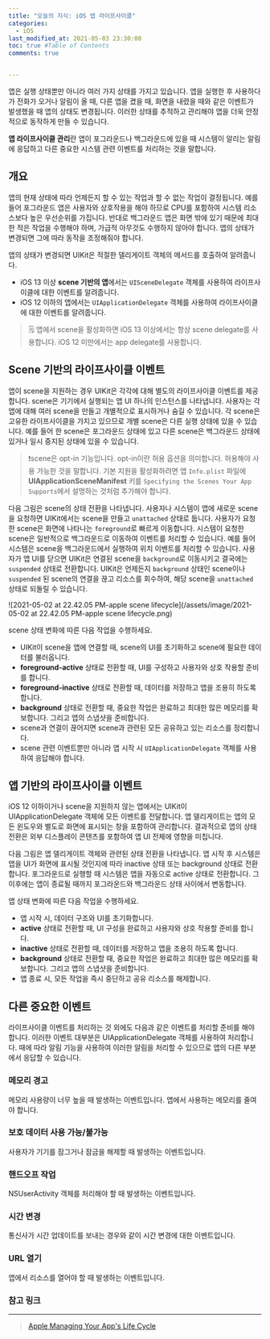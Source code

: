 ```yaml
---
title: "오늘의 지식: iOS 앱 라이프사이클"
categories: 
  - iOS
last_modified_at: 2021-05-03 23:30:00
toc: true #Table of Contents
comments: true


---
```


앱은 실행 상태뿐만 아니라 여러 가지 상태를 가지고 있습니다. 앱을 실행한 후 사용하다가 전화가 오거나 알림이 올 때, 다른 앱을 켰을 때, 화면을 내렸을 때와 같은 이벤트가 발생했을 때 앱의 상태도 변경됩니다. 이러한 상태를 추적하고 관리해야 앱을 더욱 안정적으로 동작하게 만들 수 있습니다.

**앱 라이프사이클 관리**란 앱이 포그라운드나 백그라운드에 있을 때 시스템이 알리는 알림에 응답하고 다른 중요한 시스템 관련 이벤트를 처리하는 것을 말합니다.

## 개요

앱의 현재 상태에 따라 언제든지 할 수 있는 작업과 할 수 없는 작업이 결정됩니다. 예를 들어 포그라운드 앱은 사용자와 상호작용을 해야 하므로 CPU를 포함하여 시스템 리소스보다 높은 우선순위를 가집니다. 반대로 백그라운드 앱은 화면 밖에 있기 때문에 최대한 적은 작업을 수행해야 하며, 가급적 아무것도 수행하지 않아야 합니다. 앱의 상태가 변경되면 그에 따라 동작을 조정해줘야 합니다.

앱의 상태가 변경되면 UIKit은 적절한 델리게이트 객체의 메서드를 호출하여 알려줍니다.

- iOS 13 이상 **scene 기반의 앱**에서는 `UISceneDelegate` 객체를 사용하여 라이프사이클에 대한 이벤트를 알려줍니다.
- iOS 12 이하의 앱에서는 `UIApplicationDelegate` 객체를 사용하여 라이프사이클에 대한 이벤트를 알려줍니다.

> 🗒 앱에서 scene을 활성화하면 iOS 13 이상에서는 항상 scene delegate를 사용합니다. iOS 12 미만에서는 app delegate를 사용합니다.

## Scene 기반의 라이프사이클 이벤트

앱이 scene을 지원하는 경우 UIKit은 각각에 대해 별도의 라이프사이클 이벤트를 제공합니다. scene은 기기에서 실행되는 앱 UI 하나의 인스턴스를 나타냅니다. 사용자는 각 앱에 대해 여러 scene을 만들고 개별적으로 표시하거나 숨길 수 있습니다. 각 scene은 고유한 라이프사이클을 가지고 있으므로  개별 scene은 다른 실행 상태에 있을 수 있습니다. 예를 들어 한 scene은 포그라운드 상태에 있고 다른 scene은 백그라운드 상태에 있거나 일시 중지된 상태에 있을 수 있습니다.

> ❗️scene은 opt-in 기능입니다. opt-in이란 허용 옵션을 의미합니다. 허용해야 사용 가능한 것을 말합니다. 기본 지원을 활성화하려면 앱 `Info.plist` 파일에 **UIApplicationSceneManifest** 키를 `Specifying the Scenes Your App Supports`에서 설명하는 것처럼 추가해야 합니다.

다음 그림은 scene의 상태 전환을 나타냅니다. 사용자나 시스템이 앱에 새로운 scene을 요청하면 UIKit에서는 scene을 만들고 `unattached` 상태로 둡니다. 사용자가 요청한 scene은 화면에 나타나는 `foreground`로 빠르게 이동합니다. 시스템이 요청한 scene은 일반적으로 백그라운드로 이동하여 이벤트를 처리할 수 있습니다. 예를 들어 시스템은 scene을 백그라운드에서 실행하여 위치 이벤트를 처리할 수 있습니다. 사용자가 앱 UI를 닫으면 UIKit은 연결된 scene을 `background`로 이동시키고 결국에는 `suspended` 상태로 전환합니다. UIKit은 언제든지 `background` 상태인 scene이나 `suspended` 된 scene의 연결을 끊고 리소스를 회수하여, 해당 scene을 `unattached` 상태로 되돌릴 수 있습니다.

![2021-05-02 at 22.42.05 PM-apple scene lifecycle](/assets/image/2021-05-02 at 22.42.05 PM-apple scene lifecycle.png)

scene 상태 변화에 따른 다음 작업을 수행하세요.

- UIKit이 scene을 앱에 연결할 때, scene의 UI를 초기화하고 scene에 필요한 데이터를 불러옵니다.
- **foreground-active** 상태로 전환할 때, UI를 구성하고 사용자와 상호 작용할 준비를 합니다.
- **foreground-inactive** 상태로 전환할 때, 데이터를 저장하고 앱을 조용히 하도록 합니다.
- **background** 상태로 전환할 때, 중요한 작업은 완료하고 최대한 많은 메모리를 확보합니다. 그리고 앱의 스냅샷을 준비합니다.
- scene과 연결이 끊어지면 scene과 관련된 모든 공유하고 있는 리소스를 정리합니다.
- scene 관련 이벤트뿐만 아니라 앱 시작 시 `UIApplicationDelegate` 객체를 사용하여 응답해야 합니다.

## 앱 기반의 라이프사이클 이벤트

iOS 12 이하이거나 scene을 지원하지 않는 앱에서는 UIKit이 UIApplicationDelegate 객체에 모든 이벤트를 전달합니다. 앱 델리게이트는 앱의 모든 윈도우와 별도로 화면에 표시되는 창을 포함하여 관리합니다. 결과적으로 앱의 상태 전환은 외부 디스플레이 콘텐츠를 포함하여 앱 UI 전체에 영향을 미칩니다.

다음 그림은 앱 델리게이트 객체와 관련된 상태 전환을 나타냅니다. 앱 시작 후 시스템은 앱을 UI가 화면에 표시될 것인지에 따라 inactive 상태 또는 background 상태로 전환합니다. 포그라운드로 실행할 때 시스템은 앱을 자동으로 active 상태로 전환합니다. 그 이후에는 앱이 종료될 때까지 포그라운드와 백그라운드 상태 사이에서 변동합니다.

앱 상태 변화에 따른 다음 작업을 수행하세요.

- 앱 시작 시, 데이터 구조와 UI를 초기화합니다.
- **active** 상태로 전환할 때, UI 구성을 완료하고 사용자와 상호 작용할 준비를 합니다.
- **inactive** 상태로 전환할 때, 데이터를 저장하고 앱을 조용히 하도록 합니다.
- **background** 상태로 전환할 때, 중요한 작업은 완료하고 최대한 많은 메모리를 확보합니다. 그리고 앱의 스냅샷을 준비합니다.
- 앱 종료 시, 모든 작업을 즉시 중단하고 공유 리소스를 해제합니다.

## 다른 중요한 이벤트

라이프사이클 이벤트를 처리하는 것 외에도 다음과 같은 이벤트를 처리할 준비를 해야 합니다. 이러한 이벤트 대부분은 UIApplicationDelegate 객체를 사용하여 처리합니다. 때에 따라 알림 기능을 사용하여 이러한 알림을 처리할 수 있으므로 앱의 다른 부분에서 응답할 수 있습니다.

### 메모리 경고

메모리 사용량이 너무 높을 때 발생하는 이벤트입니다. 앱에서 사용하는 메모리를 줄여야 합니다.

### 보호 데이터 사용 가능/불가능

사용자가 기기를 잠그거나 잠금을 해제할 때 발생하는 이벤트입니다.

### 핸드오프 작업

NSUserActivity 객체를 처리해야 할 때 발생하는 이벤트입니다.

### 시간 변경

통신사가 시간 업데이트를 보내는 경우와 같이 시간 변경에 대한 이벤트입니다.

### URL 열기

앱에서 리소스를 열어야 할 때 발생하는 이벤트입니다.

### 참고 링크

---

> [Apple Managing Your App's Life Cycle](https://developer.apple.com/documentation/uikit/app_and_environment/managing_your_app_s_life_cycle)